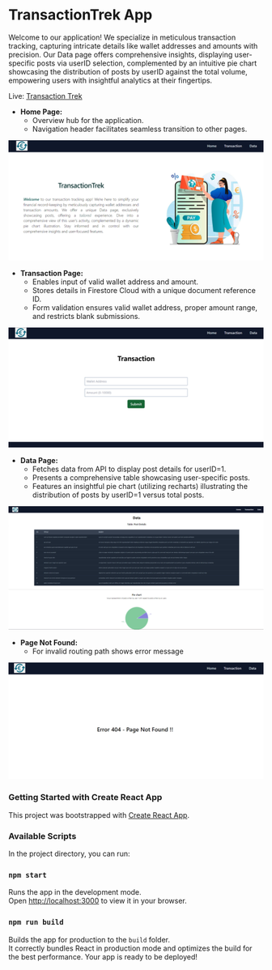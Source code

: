 # TransactionTrek App

Welcome to our application! We specialize in meticulous transaction tracking, capturing intricate details like wallet addresses and amounts with precision. Our Data page offers comprehensive insights, displaying user-specific posts via userID selection, complemented by an intuitive pie chart showcasing the distribution of posts by userID against the total volume, empowering users with insightful analytics at their fingertips.

Live: [Transaction Trek](https://transaction-trek.vercel.app/)

- **Home Page:**
  - Overview hub for the application.
  - Navigation header facilitates seamless transition to other pages.

![Home page](image.png)

- **Transaction Page:**
  - Enables input of valid wallet address and amount.
  - Stores details in Firestore Cloud with a unique document reference ID.
  - Form validation ensures valid wallet address, proper amount range, and restricts blank submissions.

![Transaction page](image-1.png)

- **Data Page:**
  - Fetches data from API to display post details for userID=1.
  - Presents a comprehensive table showcasing user-specific posts.
  - Features an insightful pie chart (utilizing recharts) illustrating the distribution of posts by userID=1 versus total posts.

![Data page](image-2.png)

- **Page Not Found:**
  - For invalid routing path shows error message

![Error Page](image-3.png)

### Getting Started with Create React App

This project was bootstrapped with [Create React App](https://github.com/facebook/create-react-app).

### Available Scripts

In the project directory, you can run:

### `npm start`

Runs the app in the development mode.\
Open [http://localhost:3000](http://localhost:3000) to view it in your browser.

### `npm run build`

Builds the app for production to the `build` folder.\
It correctly bundles React in production mode and optimizes the build for the best performance.
Your app is ready to be deployed!
